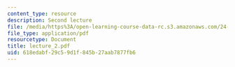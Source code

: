 ```yaml
---
content_type: resource
description: Second lecture
file: /media/https%3A/open-learning-course-data-rc.s3.amazonaws.com/24-111-philosophy-of-quantum-mechanics-spring-2005/618edabf29c59d1f845b27aab7877fb6_lecture_2.pdf
file_type: application/pdf
resourcetype: Document
title: lecture_2.pdf
uid: 618edabf-29c5-9d1f-845b-27aab7877fb6
---
```


